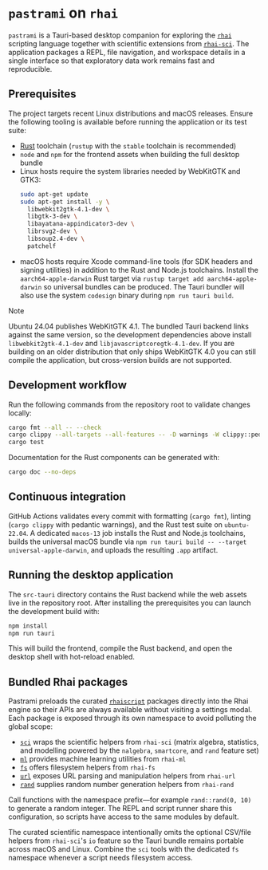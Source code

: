 # `pastrami` on `rhai`

`pastrami` is a Tauri-based desktop companion for exploring the [`rhai`](https://rhai.rs/) scripting language together with
scientific extensions from [`rhai-sci`](https://github.com/alexheretic/rhai-sci). The application packages a REPL, file
navigation, and workspace details in a single interface so that exploratory data work remains fast and reproducible.

## Prerequisites

The project targets recent Linux distributions and macOS releases. Ensure the following tooling is available before running
the application or its test suite:

- [Rust](https://www.rust-lang.org/tools/install) toolchain (`rustup` with the `stable` toolchain is recommended)
- `node` and `npm` for the frontend assets when building the full desktop bundle
- Linux hosts require the system libraries needed by WebKitGTK and GTK3:
  ```bash
  sudo apt-get update
  sudo apt-get install -y \
    libwebkit2gtk-4.1-dev \
    libgtk-3-dev \
    libayatana-appindicator3-dev \
    librsvg2-dev \
    libsoup2.4-dev \
    patchelf
  ```
- macOS hosts require Xcode command-line tools (for SDK headers and signing utilities) in addition to the Rust and Node.js
  toolchains. Install the `aarch64-apple-darwin` Rust target via `rustup target add aarch64-apple-darwin` so universal bundles
  can be produced. The Tauri bundler will also use the system `codesign` binary during `npm run tauri build`.

> [!NOTE]
> Ubuntu 24.04 publishes WebKitGTK 4.1. The bundled Tauri backend links against the same version, so the development
> dependencies above install `libwebkit2gtk-4.1-dev` and `libjavascriptcoregtk-4.1-dev`. If you are building on an older
> distribution that only ships WebKitGTK 4.0 you can still compile the application, but cross-version builds are not
> supported.

## Development workflow

Run the following commands from the repository root to validate changes locally:

```bash
cargo fmt --all -- --check
cargo clippy --all-targets --all-features -- -D warnings -W clippy::pedantic
cargo test
```

Documentation for the Rust components can be generated with:

```bash
cargo doc --no-deps
```

## Continuous integration

GitHub Actions validates every commit with formatting (`cargo fmt`), linting (`cargo clippy` with pedantic warnings), and the
Rust test suite on `ubuntu-22.04`. A dedicated `macos-13` job installs the Rust and Node.js toolchains, builds the universal
macOS bundle via `npm run tauri build -- --target universal-apple-darwin`, and uploads the resulting `.app` artifact.

## Running the desktop application

The `src-tauri` directory contains the Rust backend while the web assets live in the repository root. After installing the
prerequisites you can launch the development build with:

```bash
npm install
npm run tauri
```

This will build the frontend, compile the Rust backend, and open the desktop shell with hot-reload enabled.

## Bundled Rhai packages

Pastrami preloads the curated [`rhaiscript`](https://github.com/orgs/rhaiscript/repositories?type=all) packages directly
into the Rhai engine so their APIs are always available without visiting a settings modal. Each package is exposed through
its own namespace to avoid polluting the global scope:

- [`sci`](https://github.com/rhaiscript/rhai-sci) wraps the scientific helpers from `rhai-sci` (matrix algebra, statistics,
  and modelling powered by the `nalgebra`, `smartcore`, and `rand` feature set)
- [`ml`](https://github.com/rhaiscript/rhai-ml) provides machine learning utilities from `rhai-ml`
- [`fs`](https://github.com/rhaiscript/rhai-fs) offers filesystem helpers from `rhai-fs`
- [`url`](https://github.com/rhaiscript/rhai-url) exposes URL parsing and manipulation helpers from `rhai-url`
- [`rand`](https://github.com/rhaiscript/rhai-rand) supplies random number generation helpers from `rhai-rand`

Call functions with the namespace prefix—for example `rand::rand(0, 10)` to generate a random integer. The REPL and
script runner share this configuration, so scripts have access to the same modules by default.

The curated scientific namespace intentionally omits the optional CSV/file helpers from `rhai-sci`'s `io` feature so the Tauri
bundle remains portable across macOS and Linux. Combine the `sci` tools with the dedicated `fs` namespace whenever a script
needs filesystem access.
